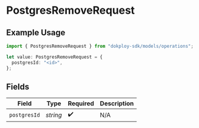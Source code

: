 # PostgresRemoveRequest

## Example Usage

```typescript
import { PostgresRemoveRequest } from "dokploy-sdk/models/operations";

let value: PostgresRemoveRequest = {
  postgresId: "<id>",
};
```

## Fields

| Field              | Type               | Required           | Description        |
| ------------------ | ------------------ | ------------------ | ------------------ |
| `postgresId`       | *string*           | :heavy_check_mark: | N/A                |
